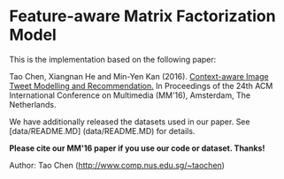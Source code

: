 # Feature-aware Matrix Factorization Model

This is the implementation based on the following paper:

Tao Chen, Xiangnan He and Min-Yen Kan (2016). [Context-aware Image Tweet Modelling and Recommendation.](https://www.comp.nus.edu.sg/~kanmy/papers/mm16.pdf) In Proceedings of the 24th ACM International Conference on Multimedia (MM'16), Amsterdam, The Netherlands.

We have additionally released the datasets used in our paper. See [data/README.MD] (data/README.MD) for details.


**Please cite our MM'16 paper if you use our code or dataset. Thanks!** 

Author: Tao Chen (http://www.comp.nus.edu.sg/~taochen)

   
